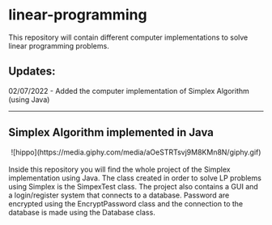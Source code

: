 # linear-programming
This repository will contain different computer implementations to solve linear programming problems.

Updates:
-----------
02/07/2022 - Added the computer implementation of Simplex Algorithm (using Java)

-------------------------------------
Simplex Algorithm implemented in Java
-------------------------------------
<center>![hippo](https://media.giphy.com/media/aOeSTRTsvj9M8KMn8N/giphy.gif)</center><br/>
Inside this repository you will find the whole project of the Simplex implementation using Java. The class created in order to solve LP problems using Simplex is the SimpexTest class. 
The project also contains a GUI and a login/register system that connects to a database.
Password are encrypted using the EncryptPassword class and the connection to the database is made using the Database class.
